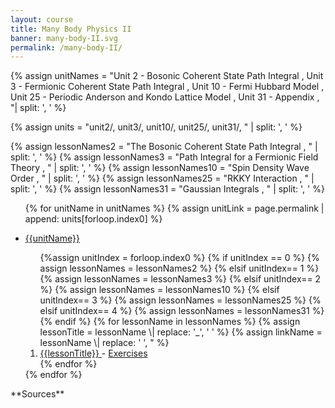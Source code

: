 ```yaml
---
layout: course
title: Many Body Physics II
banner: many-body-II.svg
permalink: /many-body-II/
---
```

{% assign unitNames = "Unit 2 - Bosonic Coherent State Path Integral , Unit 3 - Fermionic Coherent State Path Integral , Unit 10 - Fermi Hubbard Model , Unit 25 - Periodic Anderson and Kondo Lattice Model , Unit 31 - Appendix , "\| split: ', ' %}

{% assign units = "unit2/, unit3/, unit10/, unit25/, unit31/, " \| split: ', ' %}

{% assign lessonNames2 = "The Bosonic Coherent State Path Integral , " \| split: ', ' %}
{% assign lessonNames3 = "Path Integral for a Fermionic Field Theory , " \| split: ', ' %}
{% assign lessonNames10 = "Spin Density Wave Order , " \| split: ', ' %}
{% assign lessonNames25 = "RKKY Interaction , " \| split: ', ' %}
{% assign lessonNames31 = "Gaussian Integrals , " \| split: ', ' %}
<ul>

{% for unitName in unitNames %}
{% assign unitLink = page.permalink \| append: units[forloop.index0] %}
<li>  <a class="page-link" href="{{unitLink}}"> {{unitName}} </a> </li>
<ol> {%assign unitIndex = forloop.index0 %}
{% if unitIndex == 0 %} {% assign lessonNames = lessonNames2 %}
{% elsif unitIndex== 1 %} {% assign lessonNames = lessonNames3 %}
{% elsif unitIndex== 2 %} {% assign lessonNames = lessonNames10 %}
{% elsif unitIndex== 3 %} {% assign lessonNames = lessonNames25 %}
{% elsif unitIndex== 4 %} {% assign lessonNames = lessonNames31 %}
{% endif %}
{% for lessonName in lessonNames %}
{% assign lessonTitle = lessonName \| replace:  '_', ' ' %}
{% assign linkName = lessonName \| replace: ' ', " %}
<li> <a class = "page-link" href = "{{ linkName \| prepend: units[unitIndex] \| prepend: current_page.permalink }}"> {{lessonTitle}} </a> - <a class = "page-link" href = "{{ linkName \| prepend: units[unitIndex] \| prepend: current_page.permalink \| append: "-exercises" }}"> Exercises </a> </li>
{% endfor %}
</ol>
{% endfor %}
</ul>
**Sources**
